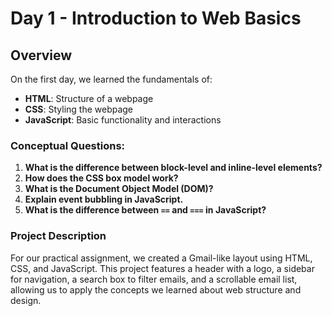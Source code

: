 # Day 1 - Introduction to Web Basics

## Overview
On the first day, we learned the fundamentals of:
- **HTML**: Structure of a webpage
- **CSS**: Styling the webpage
- **JavaScript**: Basic functionality and interactions

### Conceptual Questions:
1. **What is the difference between block-level and inline-level elements?**
2. **How does the CSS box model work?**
3. **What is the Document Object Model (DOM)?**
4. **Explain event bubbling in JavaScript.**
5. **What is the difference between `==` and `===` in JavaScript?**

### Project Description
For our practical assignment, we created a Gmail-like layout using HTML, CSS, and JavaScript. This project features a header with a logo, a sidebar for navigation, a search box to filter emails, and a scrollable email list, allowing us to apply the concepts we learned about web structure and design.
